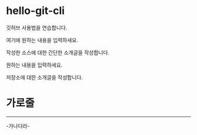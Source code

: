 # hello-git-cli
깃허브 사용법을 연습합니다.

여기에 원하는 내용을 입력하새요.

작성한 소스에 대한 간단한 소개글을 작성합니다.

원하는 내용을 입력하세요.

저장소에 대한 소개글을 작성합니다.

# 가로줄

---
-가나다라-
